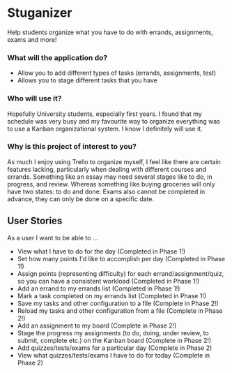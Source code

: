 # Stuganizer
Help students organize what you have to do with errands, assignments, exams and more!

### What will the application do?
 * Allow you to add different types of tasks (errands, assignments, test)
 * Allows you to stage different tasks that you have 

### Who will use it?
Hopefully University students, especially first years. I found that my schedule was very busy and my favourite way to
organize everything was to use a Kanban organizational system. I know I definitely will use it.

### Why is this project of interest to you?
As much I enjoy using Trello to organize myself, I feel like there are certain features lacking, particularly when
dealing with different courses and errands. Something like an essay may need several stages like to do, in progress, 
and review. Whereas something like buying groceries will only have two states: to do and done. Exams also cannot be
completed in advance, they can only be done on a specific date.

## User Stories  
As a user I want to be able to ...  
 * View what I have to do for the day (Completed in Phase 1!)
 * Set how many points I'd like to accomplish per day (Completed in Phase 1!)
 * Assign points (representing difficulty) for each errand/assignment/quiz, so you can have a consistent workload
   (Completed in Phase 1!)
 * Add an errand to my errands list (Completed in Phase 1!)
 * Mark a task completed on my errands list (Completed in Phase 1!)
 * Save my tasks and other configuration to a file (Complete in Phase 2!)
 * Reload my tasks and other configuration from a file (Complete in Phase 2!)
 * Add an assignment to my board (Complete in Phase 2!)
 * Stage the progress my assignments (to do, doing, under review, to submit, complete etc.) on the Kanban board 
 (Complete in Phase 2!)
 * Add quizzes/tests/exams for a particular day (Complete in Phase 2)
 * View what quizzes/tests/exams I have to do for today (Complete in Phase 2)